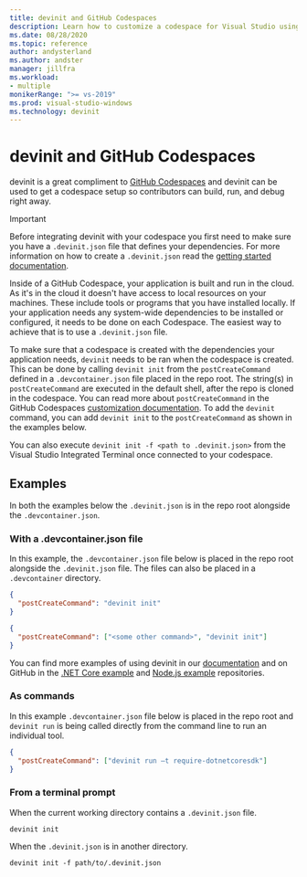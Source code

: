 ```yaml
---
title: devinit and GitHub Codespaces
description: Learn how to customize a codespace for Visual Studio using devinit.
ms.date: 08/28/2020
ms.topic: reference
author: andysterland
ms.author: andster
manager: jillfra
ms.workload:
- multiple
monikerRange: ">= vs-2019"
ms.prod: visual-studio-windows
ms.technology: devinit
---
```

# devinit and GitHub Codespaces

devinit is a great compliment to [GitHub Codespaces](https://github.com/features/codespaces) and devinit can be used to get a codespace setup so contributors can build, run, and debug right away.

> [!IMPORTANT]
> Before integrating devinit with your codespace you first need to make sure you have a `.devinit.json` file that defines your dependencies. For more information on how to create a `.devinit.json` read the [getting started documentation](getting-started-with-devinit.md).

Inside of a GitHub Codespace, your application is built and run in the cloud. As it's in the cloud it doesn't have access to local resources on your machines. These include tools or programs that you have installed locally. If your application needs any system-wide dependencies to be installed or configured, it needs to be done on each Codespace. The easiest way to achieve that is to use a `.devinit.json` file.

To make sure that a codespace is created with the dependencies your application needs, `devinit` needs to be ran when the codespace is created. This can be done by calling `devinit init` from the `postCreateCommand` defined in a `.devcontainer.json` file placed in the repo root. The string(s) in `postCreateCommand` are executed in the default shell, after the repo is cloned in the codespace. You can read more about `postCreateCommand` in the GitHub Codespaces [customization documentation](https://docs.github.com/github/developing-online-with-codespaces/configuring-codespaces-for-your-project). To add the `devinit` command, you can add `devinit init` to the `postCreateCommand` as shown in the examples below.

You can also execute `devinit init -f <path to .devinit.json>` from the Visual Studio Integrated Terminal once connected to your codespace.

## Examples
In both the examples below the `.devinit.json` is in the repo root alongside the `.devcontainer.json`.

### With a .devcontainer.json file
In this example, the `.devcontainer.json` file below is placed in the repo root alongside the `.devinit.json` file. The files can also be placed in a `.devcontainer` directory.

```json
{
  "postCreateCommand": "devinit init"
}
```

```json
{
  "postCreateCommand": ["<some other command>", "devinit init"]
}
```

You can find more examples of using devinit in our [documentation](sample-all-tool.md) and on GitHub in the [.NET Core example](https://github.com/microsoft/devinit-example-dotnet-core) and [Node.js example](https://github.com/microsoft/devinit-example-nodejs) repositories.

### As commands
In this example `.devcontainer.json` file below is placed in the repo root and `devinit run` is being called directly from the command line to run an individual tool.  

```json
{
  "postCreateCommand": ["devinit run –t require-dotnetcoresdk"]
}
```

### From a terminal prompt

When the current working directory contains a `.devinit.json` file.

```console
devinit init
```

When the `.devinit.json` is in another directory.

```console
devinit init -f path/to/.devinit.json
```
